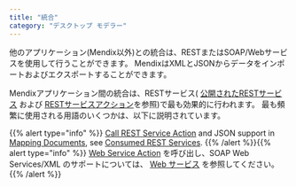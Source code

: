 ```yaml
---
title: "統合"
category: "デスクトップ モデラー"
---
```



他のアプリケーション(Mendix以外)との統合は、RESTまたはSOAP/Webサービスを使用して行うことができます。 MendixはXMLとJSONからデータをインポートおよびエクスポートすることができます。

Mendixアプリケーション間の統合は、RESTサービス( [公開されたRESTサービス](published-rest-services) および [RESTサービスアクション](call-rest-action)を参照)で最も効果的に行われます。 最も頻繁に使用される用語のいくつかは、以下に説明されています。

{{% alert type="info" %}}
[Call REST Service Action](call-rest-action) and JSON support in [Mapping Documents](mapping-documents), see [Consumed REST Services](consumed-rest-services).
{{% /alert %}}{{% alert type="info" %}}
[Web Service Action](call-web-service-action) を呼び出し、SOAP Web Services/XML のサポートについては、 [Web サービス](consumed-web-services) を参照してください。
{{% /alert %}}
